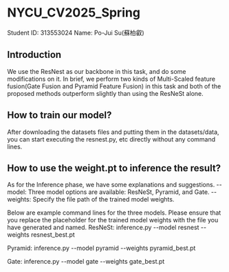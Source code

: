 # NYCU_CV2025_Spring

Student ID: 313553024
Name: Po-Jui Su(蘇柏叡)

## Introduction
We use the ResNest as our backbone in this task, and do some modifications on it.
In brief, we perform two kinds of Multi-Scaled feature fusion(Gate Fusion and Pyramid Feature Fusion) in this task and both of the proposed methods outperform slightly than using the ResNeSt alone.

## How to train our model?
After downloading the datasets files and putting them in the datasets/data, you can start executing the resnest.py, etc directly without any command lines.


## How to use the weight.pt to inference the result?
As for the Inference phase, we have some explanations and suggestions.
--model: Three model options are available: ResNeSt, Pyramid, and Gate.
--weights: Specify the file path of the trained model weights.

Below are example command lines for the three models. Please ensure that you replace the placeholder for the trained model weights with the file you have generated and named.
ResNeSt:
inference.py --model resnest --weights resnest_best.pt

Pyramid:
inference.py --model pyramid --weights pyramid_best.pt

Gate:
inference.py --model gate --weights gate_best.pt
